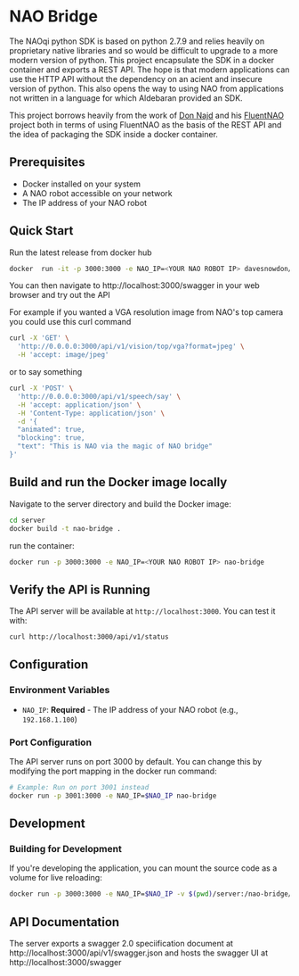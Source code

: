 # NAO Bridge

The NAOqi python SDK is based on python 2.7.9 and relies heavily on proprietary native libraries and so would be difficult to upgrade to a more modern version of python. This project encapsulate the SDK in a docker container and exports a REST API. The hope is that modern applications can use the HTTP API without the dependency on an acient and insecure version of python. This also opens the way to using NAO from applications not written in a language for which Aldebaran provided an SDK.

This project borrows heavily from the work of [Don Najd](https://github.com/dnajd) and his [FluentNAO](https://github.com/dnajd/FluentNao) project both in terms of using FluentNAO as the basis of the REST API and the idea of packaging the SDK inside a docker container.

## Prerequisites

- Docker installed on your system
- A NAO robot accessible on your network
- The IP address of your NAO robot

## Quick Start

Run the latest release from docker hub

```bash
docker  run -it -p 3000:3000 -e NAO_IP=<YOUR NAO ROBOT IP> davesnowdon/nao-bridge:latest
```

You can then navigate to http://localhost:3000/swagger in your web browser and try out the API

For example if you wanted a VGA resolution image from NAO's top camera you could use this curl command

```bash
curl -X 'GET' \
  'http://0.0.0.0:3000/api/v1/vision/top/vga?format=jpeg' \
  -H 'accept: image/jpeg'
```

or to say something

```bash
curl -X 'POST' \
  'http://0.0.0.0:3000/api/v1/speech/say' \
  -H 'accept: application/json' \
  -H 'Content-Type: application/json' \
  -d '{
  "animated": true,
  "blocking": true,
  "text": "This is NAO via the magic of NAO bridge"
}'
```

## Build and run the Docker image locally

Navigate to the server directory and build the Docker image:

```bash
cd server
docker build -t nao-bridge .
```

run the container:

```bash
docker run -p 3000:3000 -e NAO_IP=<YOUR NAO ROBOT IP> nao-bridge
```

## Verify the API is Running

The API server will be available at `http://localhost:3000`. You can test it with:

```bash
curl http://localhost:3000/api/v1/status
```

## Configuration

### Environment Variables

- `NAO_IP`: **Required** - The IP address of your NAO robot (e.g., `192.168.1.100`)

### Port Configuration

The API server runs on port 3000 by default. You can change this by modifying the port mapping in the docker run command:

```bash
# Example: Run on port 3001 instead
docker run -p 3001:3000 -e NAO_IP=$NAO_IP nao-bridge
```

## Development

### Building for Development

If you're developing the application, you can mount the source code as a volume for live reloading:

```bash
docker run -p 3000:3000 -e NAO_IP=$NAO_IP -v $(pwd)/server:/nao-bridge/server nao-bridge
```

## API Documentation

The server exports a swagger 2.0 speciification document at http://localhost:3000/api/v1/swagger.json and hosts the swagger UI at http://localhost:3000/swagger
